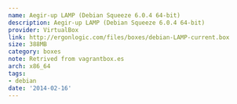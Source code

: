 ```yaml
---
name: Aegir-up LAMP (Debian Squeeze 6.0.4 64-bit)
description: Aegir-up LAMP (Debian Squeeze 6.0.4 64-bit)
provider: VirtualBox
link: http://ergonlogic.com/files/boxes/debian-LAMP-current.box
size: 388MB
category: boxes
note: Retrived from vagrantbox.es
arch: x86_64
tags:
- debian
date: '2014-02-16'
---
```

